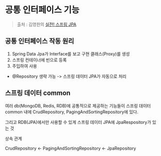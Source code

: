 공통 인터페이스 기능
==
> 출처 : 김영한의 [실전! 스프링 JPA](https://www.inflearn.com/course/스프링-데이터-JPA-실전/dashboard)

공통 인터페이스 작동 원리
--
1. Spring Data Jpa가 Interface를 보고 구현 클래스(Proxy)를 생성
2. 스프링 컨테이너에 빈으로 등록
3. 주입하여 사용

- @Repository 생략 가능 -> 스프링 데이터 JPA가 자동으로 처리

스프링 데이터 common
--
여러 db(MongoDB, Redis, RDB)에 공통적으로 제공하는 기능들이 스프링 데이터 common 내에 CrudRepository, PagingAndSortingRepository에 있다.

그리고 RDB(JPA)에서만 사용할 수 있게 스프링 데이터 JPA에 JpaRespository가 있는 것

상속 관계

CrudRepository <- PagingAndSortingRepository <- JpaRepository